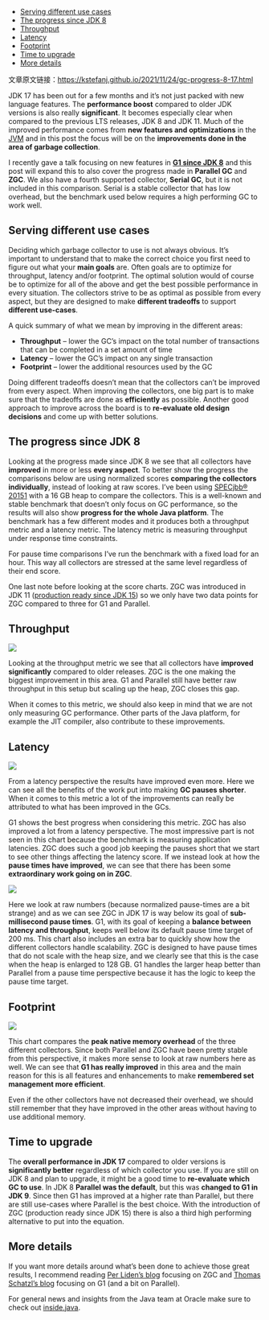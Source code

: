 
- [Serving different use cases](#serving-different-use-cases)
- [The progress since JDK 8](#the-progress-since-jdk-8)
- [Throughput](#throughput)
- [Latency](#latency)
- [Footprint](#footprint)
- [Time to upgrade](#time-to-upgrade)
- [More details](#more-details)

文章原文链接：https://kstefanj.github.io/2021/11/24/gc-progress-8-17.html

JDK 17 has been out for a few months and it’s not just packed with new language features. The **performance boost** compared to older JDK versions is also really **significant**. It becomes especially clear when compared to the previous LTS releases, JDK 8 and JDK 11. Much of the improved performance comes from **new features and optimizations** in the [JVM](https://docs.oracle.com/en/java/javase/17/vm/java-virtual-machine-technology-overview.html) and in this post the focus will be on the **improvements done in the area of garbage collection**.

I recently gave a talk focusing on new features in **[G1 since JDK 8](https://inside.java/2021/10/11/p99-g1-to-infinity-and-beyond/)** and this post will expand this to also cover the progress made in **Parallel GC** and **ZGC**. We also have a fourth supported collector, **Serial GC**, but it is not included in this comparison. Serial is a stable collector that has low overhead, but the benchmark used below requires a high performing GC to work well.

## Serving different use cases

Deciding which garbage collector to use is not always obvious. It’s important to understand that to make the correct choice you first need to figure out what your **main goals** are. Often goals are to optimize for throughput, latency and/or footprint. The optimal solution would of course be to optimize for all of the above and get the best possible performance in every situation. The collectors strive to be as optimal as possible from every aspect, but they are designed to make **different tradeoffs** to support **different use-cases**.

A quick summary of what we mean by improving in the different areas:

- **Throughput** – lower the GC’s impact on the total number of transactions that can be completed in a set amount of time
- **Latency** – lower the GC’s impact on any single transaction
- **Footprint** – lower the additional resources used by the GC

Doing different tradeoffs doesn’t mean that the collectors can’t be improved from every aspect. When improving the collectors, one big part is to make sure that the tradeoffs are done as **efficiently** as possible. Another good approach to improve across the board is to **re-evaluate old design decisions** and come up with better solutions.

## The progress since JDK 8

Looking at the progress made since JDK 8 we see that all collectors have **improved** in more or less **every aspect**. To better show the progress the comparisons below are using normalized scores **comparing the collectors individually**, instead of looking at raw scores. I’ve been using [SPECjbb® 2015](https://www.spec.org/jbb2015/)[1](https://kstefanj.github.io/2021/11/24/gc-progress-8-17.html#fn:spec) with a 16 GB heap to compare the collectors. This is a well-known and stable benchmark that doesn’t only focus on GC performance, so the results will also show **progress for the whole Java platform**. The benchmark has a few different modes and it produces both a throughput metric and a latency metric. The latency metric is measuring throughput under response time constraints.

For pause time comparisons I’ve run the benchmark with a fixed load for an hour. This way all collectors are stressed at the same level regardless of their end score.

One last note before looking at the score charts. ZGC was introduced in JDK 11 ([production ready since JDK 15](https://openjdk.java.net/jeps/377)) so we only have two data points for ZGC compared to three for G1 and Parallel.

## Throughput

![](http://yano.oss-cn-beijing.aliyuncs.com/blog/20211206140408.png?x-oss-process=style/yano)

Looking at the throughput metric we see that all collectors have **improved significantly** compared to older releases. ZGC is the one making the biggest improvement in this area. G1 and Parallel still have better raw throughput in this setup but scaling up the heap, ZGC closes this gap.

When it comes to this metric, we should also keep in mind that we are not only measuring GC performance. Other parts of the Java platform, for example the JIT compiler, also contribute to these improvements.

## Latency

![](http://yano.oss-cn-beijing.aliyuncs.com/blog/20211206140507.png?x-oss-process=style/yano)

From a latency perspective the results have improved even more. Here we can see all the benefits of the work put into making **GC pauses shorter**. When it comes to this metric a lot of the improvements can really be attributed to what has been improved in the GCs.

G1 shows the best progress when considering this metric. ZGC has also improved a lot from a latency perspective. The most impressive part is not seen in this chart because the benchmark is measuring application latencies. ZGC does such a good job keeping the pauses short that we start to see other things affecting the latency score. If we instead look at how the **pause times have improved**, we can see that there has been some **extraordinary work going on in ZGC**.

![](http://yano.oss-cn-beijing.aliyuncs.com/blog/20211206140430.png?x-oss-process=style/yano)

Here we look at raw numbers (because normalized pause-times are a bit strange) and as we can see ZGC in JDK 17 is way below its goal of **sub-millisecond pause times**. G1, with its goal of keeping a **balance between latency and throughput**, keeps well below its default pause time target of 200 ms. This chart also includes an extra bar to quickly show how the different collectors handle scalability. ZGC is designed to have pause times that do not scale with the heap size, and we clearly see that this is the case when the heap is enlarged to 128 GB. G1 handles the larger heap better than Parallel from a pause time perspective because it has the logic to keep the pause time target.

## Footprint

![](http://yano.oss-cn-beijing.aliyuncs.com/blog/20211206140521.png?x-oss-process=style/yano)

This chart compares the **peak native memory overhead** of the three different collectors. Since both Parallel and ZGC have been pretty stable from this perspective, it makes more sense to look at raw numbers here as well. We can see that **G1 has really improved** in this area and the main reason for this is all features and enhancements to make **remembered set management more efficient**.

Even if the other collectors have not decreased their overhead, we should still remember that they have improved in the other areas without having to use additional memory.

## Time to upgrade

The **overall performance in JDK 17** compared to older versions is **significantly better** regardless of which collector you use. If you are still on JDK 8 and plan to upgrade, it might be a good time to **re-evaluate which GC to use**. In JDK 8 **Parallel was the default**, but this was **changed to G1 in JDK 9**. Since then G1 has improved at a higher rate than Parallel, but there are still use-cases where Parallel is the best choice. With the introduction of ZGC (production ready since JDK 15) there is also a third high performing alternative to put into the equation.

## More details

If you want more details around what’s been done to achieve those great results, I recommend reading [Per Liden’s blog](https://malloc.se/) focusing on ZGC and [Thomas Schatzl’s blog](https://tschatzl.github.io/) focusing on G1 (and a bit on Parallel).

For general news and insights from the Java team at Oracle make sure to check out [inside.java](https://inside.java/).